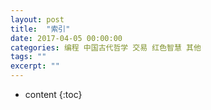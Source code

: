 ```yaml
---
layout: post
title:  "索引"
date: 2017-04-05 00:00:00
categories: 编程 中国古代哲学 交易 红色智慧 其他 
tags: ""
excerpt: ""
---
```


* content
{:toc}


































